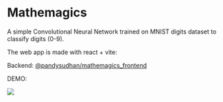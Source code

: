 # Mathemagics

A simple Convolutional Neural Network trained on MNIST digits dataset to classify digits (0-9).

The web app is made with react + vite: 

Backend: [@pandysudhan/mathemagics_frontend](https://github.com/pandysudhan/mathemagics)

DEMO:

![](https://github.com/pandysudhan/mathemagics/blob/main/demo.gif)
